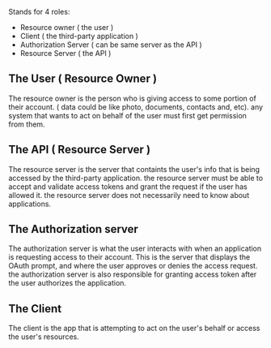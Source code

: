 Stands for 4 roles:
- Resource owner ( the user )
- Client ( the third-party application )
- Authorization Server ( can be same server as the API )
- Resource Server ( the API )


## The User ( Resource Owner )
The resource owner is the person who is giving access to some portion of their account. ( data could be like photo, documents, contacts and, etc). any system that wants to act on behalf of the user must first get permission from them.


## The API ( Resource Server )
The resource server is the server that containts the user's info that is being accessed by the third-party application. the resource server must be able to accept and validate access tokens and grant the request if the user has allowed it.
the resource server does not necessarily need to know about applications.


## The Authorization server
The authorization server is what the user interacts with when an application is requesting access to their account.
This is the server that displays the OAuth prompt, and where the user approves or denies the access request. the authorization server is also responsible for granting access token after the user authorizes the application.


## The Client
The client is the app that is attempting to act on the user's behalf or access the user's resources.